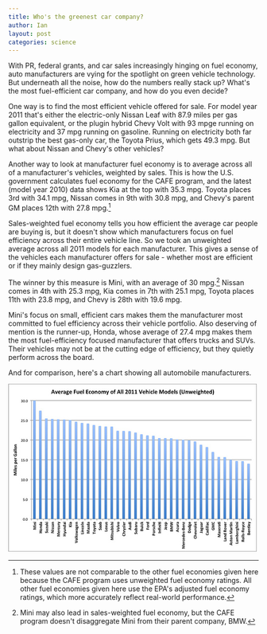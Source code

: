 ```yaml
---
title: Who's the greenest car company?
author: Ian
layout: post
categories: science
---
```


With PR, federal grants, and car sales increasingly hinging on fuel economy, auto manufacturers are vying for the spotlight on green vehicle technology. But underneath all the noise, how do the numbers really stack up? What's the most fuel-efficient car company, and how do you even decide?

One way is to find the most efficient vehicle offered for sale. For model year 2011 that's either the electric-only Nissan Leaf with 87.9 miles per gas gallon equivalent, or the plugin hybrid Chevy Volt with 93 mpge running on electricity and 37 mpg running on gasoline. Running on electricity both far outstrip the best gas-only car, the Toyota Prius, which gets 49.3 mpg. But what about Nissan and Chevy's other vehicles?

Another way to look at manufacturer fuel economy is to average across all of a manufacturer's vehicles, weighted by sales. This is how the U.S. government calculates fuel economy for the CAFE program, and the latest (model year 2010) data shows Kia at the top with 35.3 mpg. Toyota places 3rd with 34.1 mpg, Nissan comes in 9th with 30.8 mpg, and Chevy's parent GM places 12th with 27.8 mpg.[^1]

Sales-weighted fuel economy tells you how efficient the average car people are buying is, but it doesn't show which manufacturers focus on fuel efficiency across their entire vehicle line. So we took an unweighted average across all 2011 models for each manufacturer. This gives a sense of the vehicles each manufacturer offers for sale - whether most are efficient or if they mainly design gas-guzzlers.

The winner by this measure is Mini, with an average of 30 mpg.[^2] Nissan comes in 4th with 25.3 mpg, Kia comes in 7th with 25.1 mpg, Toyota places 11th with 23.8 mpg, and Chevy is 28th with 19.6 mpg.

Mini's focus on small, efficient cars makes them the manufacturer most committed to fuel efficiency across their vehicle portfolio. Also deserving of mention is the runner-up, Honda, whose average of 27.4 mpg makes them the most fuel-efficiency focused manufacturer that offers trucks and SUVs. Their vehicles may not be at the cutting edge of efficiency, but they quietly perform across the board.

And for comparison, here's a chart showing all automobile manufacturers.

<p><a href="http://www.flickr.com/photos/brighterplanet/5786555340/"><img  alt="manufacturer fuel economy" src="/images/2011-06-02-whos_the_greenest_car_company/auto_manufacturers.jpg"></img></a></p>

[^1]: These values are not comparable to the other fuel economies given here because the CAFE program uses unweighted fuel economy ratings. All other fuel economies given here use the EPA's adjusted fuel economy ratings, which more accurately reflect real-world performance.
[^2]: Mini may also lead in sales-weighted fuel economy, but the CAFE program doesn't disaggregate Mini from their parent company, BMW.

